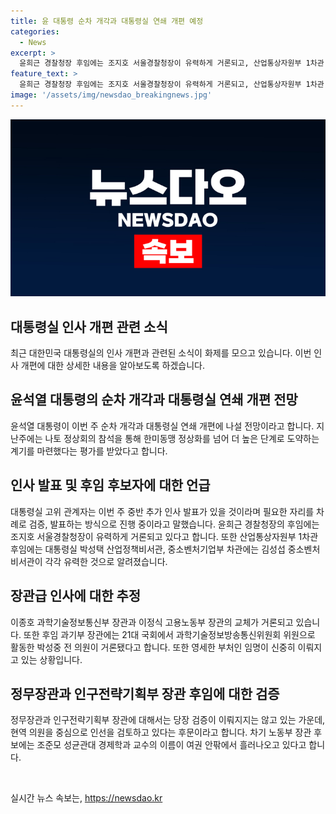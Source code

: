 ```yaml
---
title: 윤 대통령 순차 개각과 대통령실 연쇄 개편 예정
categories:
  - News
excerpt: >
  윤희근 경찰청장 후임에는 조지호 서울경찰청장이 유력하게 거론되고, 산업통상자원부 1차관 후임에는 박성택 산업정책비서관, 중소벤처기업부 차관에는 김성섭 중소벤처비서관이 유력하다. 이과기부 장관 후임에는 박성중 전 의원과 신성철 전 KAIST 총장이 거론되고, 노동부 장관 후보에는 조준모 성균관대 교수가 떠오르고 있다. 그러나 여전히 임명되지 않은 후보들도 있으며, 행정안전부 장관과 교육부 장관은 개혁이 완료될 때까지 낙점되어 있는 상황이다. 정무장관과 인구전략기획부 장관에 대해서는 검증이 이뤄지지 않은 가운데, 현재 의원을 중심으로 인선을 검토하고 있다는 소문이 있다.
feature_text: >
  윤희근 경찰청장 후임에는 조지호 서울경찰청장이 유력하게 거론되고, 산업통상자원부 1차관 후임에는 박성택 산업정책비서관, 중소벤처기업부 차관에는 김성섭 중소벤처비서관이 유력하다. 이과기부 장관 후임에는 박성중 전 의원과 신성철 전 KAIST 총장이 거론되고, 노동부 장관 후보에는 조준모 성균관대 교수가 떠오르고 있다. 그러나 여전히 임명되지 않은 후보들도 있으며, 행정안전부 장관과 교육부 장관은 개혁이 완료될 때까지 낙점되어 있는 상황이다. 정무장관과 인구전략기획부 장관에 대해서는 검증이 이뤄지지 않은 가운데, 현재 의원을 중심으로 인선을 검토하고 있다는 소문이 있다.
image: '/assets/img/newsdao_breakingnews.jpg'
---
```


<p><img src="/assets/img/newsdao_breakingnews.jpg" alt="pcversion 속보" /></p>

<h2 data-ke-size="size26">대통령실 인사 개편 관련 소식</h2>

<p data-ke-size="size16">최근 대한민국 대통령실의 인사 개편과 관련된 소식이 화제를 모으고 있습니다. 이번 인사 개편에 대한 상세한 내용을 알아보도록 하겠습니다.</p>

<h2>윤석열 대통령의 순차 개각과 대통령실 연쇄 개편 전망</h2>

<p data-ke-size="size16">윤석열 대통령이 이번 주 순차 개각과 대통령실 연쇄 개편에 나설 전망이라고 합니다. 지난주에는 나토 정상회의 참석을 통해 한미동맹 정상화를 넘어 더 높은 단계로 도약하는 계기를 마련했다는 평가를 받았다고 합니다.</p>

<h2>인사 발표 및 후임 후보자에 대한 언급</h2>

<p data-ke-size="size16">대통령실 고위 관계자는 이번 주 중반 추가 인사 발표가 있을 것이라며 필요한 자리를 차례로 검증, 발표하는 방식으로 진행 중이라고 말했습니다. 윤희근 경찰청장의 후임에는 조지호 서울경찰청장이 유력하게 거론되고 있다고 합니다. 또한 산업통상자원부 1차관 후임에는 대통령실 박성택 산업정책비서관, 중소벤처기업부 차관에는 김성섭 중소벤처비서관이 각각 유력한 것으로 알려졌습니다.</p>

<h2>장관급 인사에 대한 추정</h2>

<p data-ke-size="size16">이종호 과학기술정보통신부 장관과 이정식 고용노동부 장관의 교체가 거론되고 있습니다. 또한 후임 과기부 장관에는 21대 국회에서 과학기술정보방송통신위원회 위원으로 활동한 박성중 전 의원이 거론됐다고 합니다. 또한 영세한 부처인 임명이 신중히 이뤄지고 있는 상황입니다.</p>

<h2>정무장관과 인구전략기획부 장관 후임에 대한 검증</h2>

<p data-ke-size="size16">정무장관과 인구전략기획부 장관에 대해서는 당장 검증이 이뤄지지는 않고 있는 가운데, 현역 의원을 중심으로 인선을 검토하고 있다는 후문이라고 합니다. 차기 노동부 장관 후보에는 조준모 성균관대 경제학과 교수의 이름이 여권 안팎에서 흘러나오고 있다고 합니다.</p>

<p data-ke-size="size16">&nbsp;</p>
실시간 뉴스 속보는, <a href="https://newsdao.kr" rel="dofollow">https://newsdao.kr</a>


